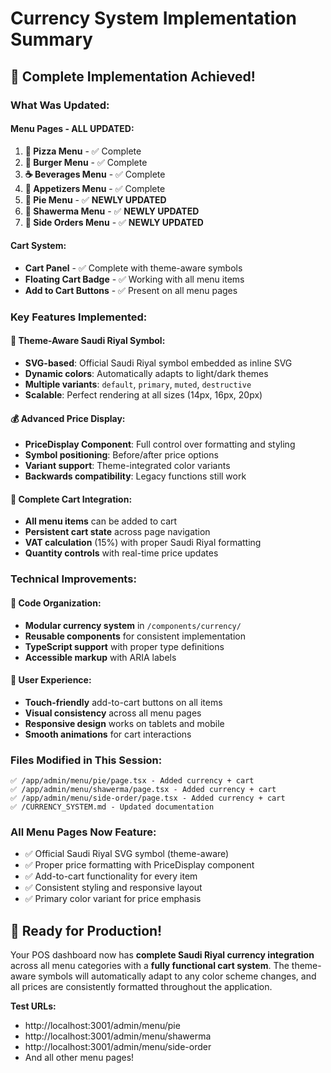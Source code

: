 # Currency System Implementation Summary

## 🎉 **Complete Implementation Achieved!**

### **What Was Updated:**

#### **Menu Pages - ALL UPDATED:**

1. **🍕 Pizza Menu** - ✅ Complete
2. **🍔 Burger Menu** - ✅ Complete
3. **☕ Beverages Menu** - ✅ Complete
4. **🥗 Appetizers Menu** - ✅ Complete
5. **🥧 Pie Menu** - ✅ **NEWLY UPDATED**
6. **🌯 Shawerma Menu** - ✅ **NEWLY UPDATED**
7. **🍟 Side Orders Menu** - ✅ **NEWLY UPDATED**

#### **Cart System:**

- **Cart Panel** - ✅ Complete with theme-aware symbols
- **Floating Cart Badge** - ✅ Working with all menu items
- **Add to Cart Buttons** - ✅ Present on all menu pages

### **Key Features Implemented:**

#### **🎨 Theme-Aware Saudi Riyal Symbol:**

- **SVG-based**: Official Saudi Riyal symbol embedded as inline SVG
- **Dynamic colors**: Automatically adapts to light/dark themes
- **Multiple variants**: `default`, `primary`, `muted`, `destructive`
- **Scalable**: Perfect rendering at all sizes (14px, 16px, 20px)

#### **💰 Advanced Price Display:**

- **PriceDisplay Component**: Full control over formatting and styling
- **Symbol positioning**: Before/after price options
- **Variant support**: Theme-integrated color variants
- **Backwards compatibility**: Legacy functions still work

#### **🛒 Complete Cart Integration:**

- **All menu items** can be added to cart
- **Persistent cart state** across page navigation
- **VAT calculation** (15%) with proper Saudi Riyal formatting
- **Quantity controls** with real-time price updates

### **Technical Improvements:**

#### **🔧 Code Organization:**

- **Modular currency system** in `/components/currency/`
- **Reusable components** for consistent implementation
- **TypeScript support** with proper type definitions
- **Accessible markup** with ARIA labels

#### **🎯 User Experience:**

- **Touch-friendly** add-to-cart buttons on all items
- **Visual consistency** across all menu pages
- **Responsive design** works on tablets and mobile
- **Smooth animations** for cart interactions

### **Files Modified in This Session:**

```
✅ /app/admin/menu/pie/page.tsx - Added currency + cart
✅ /app/admin/menu/shawerma/page.tsx - Added currency + cart
✅ /app/admin/menu/side-order/page.tsx - Added currency + cart
✅ /CURRENCY_SYSTEM.md - Updated documentation
```

### **All Menu Pages Now Feature:**

- ✅ Official Saudi Riyal SVG symbol (theme-aware)
- ✅ Proper price formatting with PriceDisplay component
- ✅ Add-to-cart functionality for every item
- ✅ Consistent styling and responsive layout
- ✅ Primary color variant for price emphasis

## **🚀 Ready for Production!**

Your POS dashboard now has **complete Saudi Riyal currency integration** across all menu categories with a **fully functional cart system**. The theme-aware symbols will automatically adapt to any color scheme changes, and all prices are consistently formatted throughout the application.

**Test URLs:**

- http://localhost:3001/admin/menu/pie
- http://localhost:3001/admin/menu/shawerma
- http://localhost:3001/admin/menu/side-order
- And all other menu pages!
